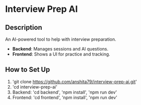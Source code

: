 # Interview Prep AI

## Description
An AI-powered tool to help with interview preparation.
- **Backend**: Manages sessions and AI questions.
- **Frontend**: Shows a UI for practice and tracking.

## How to Set Up
1. 'git clone https://github.com/anshita79/interview-prep-ai.git'
2. 'cd interview-prep-ai'
3. Backend: 'cd backend', 'npm install', 'npm run dev'
4. Frontend: 'cd frontend', 'npm install', 'npm run dev'
